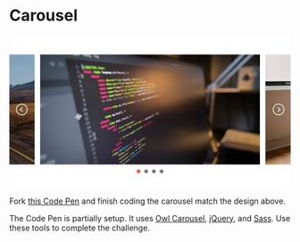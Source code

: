 # Carousel

![Carousel](carousel.jpg)

Fork [this Code Pen](http://codepen.io/LukeAskew/pen/ONXZQG) and finish coding the carousel match the design above.

The Code Pen is partially setup. It uses [Owl Carousel](http://www.owlcarousel.owlgraphic.com/), [jQuery](http://jquery.com/), and [Sass](http://sass-lang.com/). Use these tools to complete the challenge.
